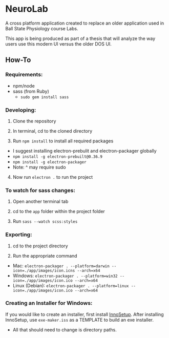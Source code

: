 # NeuroLab

A cross platform application created to replace an older application used in Ball State Physiology course Labs.

This app is being produced as part of a thesis that will analyze the way users use this modern UI versus the older DOS UI.

## How-To ##

### Requirements: ###
- npm/node
- sass (from Ruby)
  - `sudo gem install sass`

### Developing: ###
1. Clone the repository

2. In terminal, cd to the cloned directory

3. Run `npm install` to install all required packages
  - I suggest installing electron-prebulit and electron-packager globally
  - `npm install -g electron-prebuilt@0.36.9`
  - `npm install -g electron-packager`
  - Note: ^ may require sudo
  
4. Now run `electron .` to run the project

### To watch for sass changes: ###

1. Open another terminal tab

2. cd to the `app` folder within the project folder

3. Run `sass --watch scss:styles`


### Exporting: ###

1. cd to the project directory

2. Run the appropriate command
  - Mac: `electron-packager . --platform=darwin --icon=./app/images/icon.icns --arch=x64`
  - Windows: `electron-packager . --platform=win32 --icon=./app/images/icon.ico --arch=x64`
  - Linux (Debian): `electron-packager . --platform=linux --icon=./app/images/icon.ico --arch=x64`
  
### Creating an Installer for Windows: ###

If you would like to create an installer, first install [InnoSetup](http://www.jrsoftware.org/isdl.php).
After installing InnoSetup, use `exe-maker.iss` as a TEMPLATE to build an exe installer.
* All that should need to change is directory paths.
